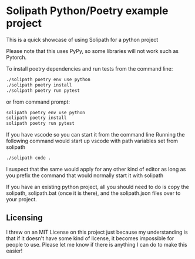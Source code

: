# Solipath Python/Poetry example project
This is a quick showcase of using Solipath for a python project

Please note that this uses PyPy, so some libraries will not work such as Pytorch.

To install poetry dependencies and run tests from the command line:
```bash
./solipath poetry env use python
./solipath poetry install
./solipath poetry run pytest
```

or from command prompt:
```cmd
solipath poetry env use python
solipath poetry install
solipath poetry run pytest
```

If you have vscode so you can start it from the command line
Running the following command would start up vscode with path variables set from solipath
```bash
./solipath code .
```

I suspect that the same would apply for any other kind of editor as long as you prefix the command that would normally start it with solipath

If you have an existing python project, all you should need to do is copy the solipath, solipath.bat (once it is there), and the solipath.json files over to your project.


## Licensing
I threw on an MIT License on this project just because my understanding is that if it doesn't have some kind of license, it becomes impossible for people to use. Please let me know if there is anything I can do to make this easier!
